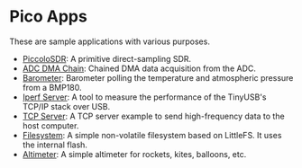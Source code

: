 # Pico Apps
These are sample applications with various purposes.

- [PiccoloSDR](/apps/piccolosdr): A primitive direct-sampling SDR.
- [ADC DMA Chain](/apps/adc_dma_chain): Chained DMA data acquisition from the ADC.
- [Barometer](/apps/barometer): Barometer polling the temperature and atmospheric pressure from a BMP180.
- [Iperf Server](/apps/iperf_server): A tool to measure the performance of the TinyUSB's TCP/IP stack over USB.
- [TCP Server](/apps/tcp_server): A TCP server example to send high-frequency data to the host computer.
- [Filesystem](/apps/filesystem): A simple non-volatile filesystem based on LittleFS. It uses the internal flash.
- [Altimeter](/apps/filesystem): A simple altimeter for rockets, kites, balloons, etc.